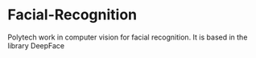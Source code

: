 # Facial-Recognition
Polytech work in computer vision for facial recognition.  It is based in the library DeepFace
